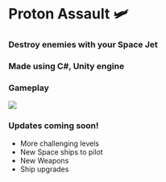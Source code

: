 # Proton Assault 🛩️
### Destroy enemies with your Space Jet
### Made using C#, Unity engine 

### Gameplay
![](https://github.com/Json-Ram/ProtonAssault/blob/main/Media/Gameplay.gif?raw=true)

### Updates coming soon!
* More challenging levels
* New Space ships to pilot
* New Weapons
* Ship upgrades
